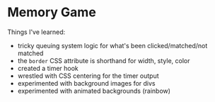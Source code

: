 # Memory Game

Things I've learned:

- tricky queuing system logic for what's been clicked/matched/not matched
- the `border` CSS attribute is shorthand for width, style, color
- created a timer hook
- wrestled with CSS centering for the timer output
- experimented with background images for divs
- experimented with animated backgrounds (rainbow)
